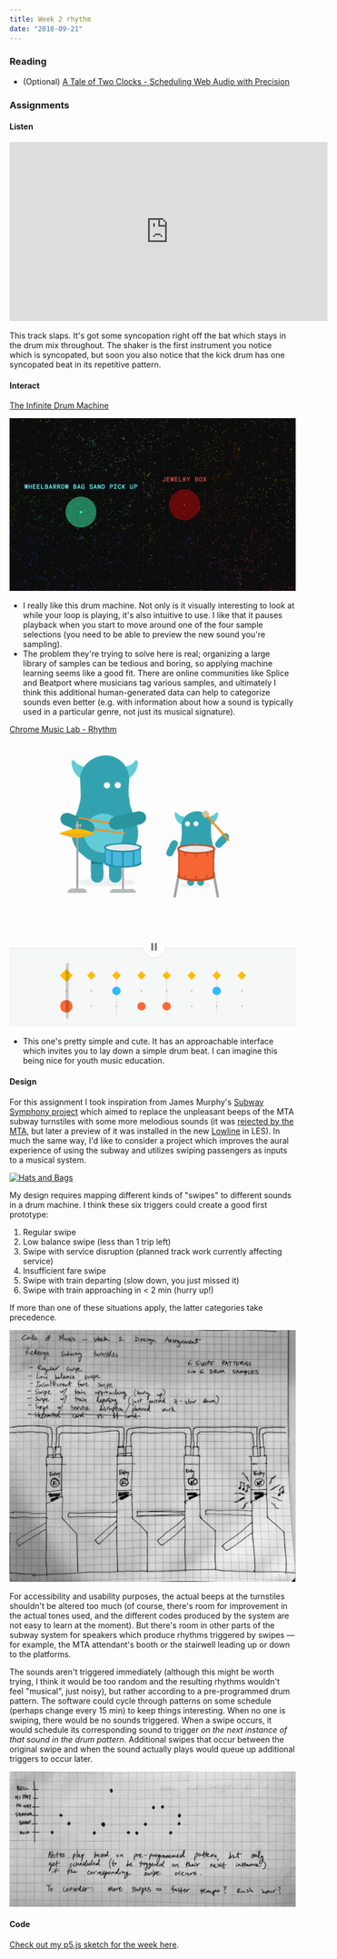 ```yaml
---
title: Week 2 rhythm
date: "2018-09-21"
---
```


### Reading

- (Optional) [A Tale of Two Clocks - Scheduling Web Audio with Precision](https://www.html5rocks.com/en/tutorials/audio/scheduling/)

### Assignments

#### Listen

<iframe width="560" height="315" src="https://www.youtube.com/embed/B7PeGqqGiFo" frameborder="0" allow="encrypted-media" allowfullscreen></iframe>

This track slaps. It's got some syncopation right off the bat which stays in the drum mix throughout. The shaker is the first instrument you notice which is syncopated, but soon you also notice that the kick drum has one syncopated beat in its repetitive pattern.

#### Interact

[The Infinite Drum Machine](https://experiments.withgoogle.com/ai/drum-machine/view/)

![infinite-drum-machine](infinite-drum-machine.gif)

- I really like this drum machine. Not only is it visually interesting to look at while your loop is playing, it's also intuitive to use. I like that it pauses playback when you start to move around one of the four sample selections (you need to be able to preview the new sound you're sampling).
- The problem they're trying to solve here is real; organizing a large library of samples can be tedious and boring, so applying machine learning seems like a good fit. There are online communities like Splice and Beatport where musicians tag various samples, and ultimately I think this additional human-generated data can help to categorize sounds even better (e.g. with information about how a sound is typically used in a particular genre, not just its musical signature).

[Chrome Music Lab - Rhythm](https://musiclab.chromeexperiments.com/Rhythm/)

![chrome-music-lab-rhythm](chrome-music-lab-rhythm.gif)

- This one's pretty simple and cute. It has an approachable interface which invites you to lay down a simple drum beat. I can imagine this being nice for youth music education.

#### Design

For this assignment I took inspiration from James Murphy's [Subway Symphony project](http://gothamist.com/2014/02/24/video_james_murphy_tests_out_subway.php) which aimed to replace the unpleasant beeps of the MTA subway turnstiles with some more melodious sounds (it was [rejected by the MTA](https://pitchfork.com/news/59966-james-murphy-partners-with-heineken-for-subway-turnstile-music-project-mta-denies-it-will-happen/), but later a preview of it was installed in the new [Lowline](https://ny.curbed.com/2016/7/7/12122964/james-murphy-lowline-lab-subway-music) in LES). In much the same way, I'd like to consider a project which improves the aural experience of using the subway and utilizes swiping passengers as inputs to a musical system.

<a data-flickr-embed="true"  href="https://www.flickr.com/photos/jpstjohn/15146385312/in/photolist-p5rbEm-bfAkPx-649JJ1-6LnHk-6UazNw-3hhu8e-6UazAb-6U6AoZ-6UaDKN-6U6Cr4-6UaCrC-Bq9Vi-6U6DhP-6UaDvL-6U6BuF-6U6BWp-6U6vRD-6U6zq6-6Uaz9d-6UaxaE-6UaADf-6UaDjo-6UaApL-6U6vvt-6U6Bi8-7PauQS-6U6DwB-6Uaxo1-6U6CbH-6U6x6K-6UawVQ-6U6A9X-6UayeA-6UaznG-6UayWu-6UaBNj-6U6wT8-6Uayr3-6U6ACX-6UaBAC-C4QF5-6LnNo-6Ar9dw-7R8QtW-mZW6Ua-bxRFnX-e8JCH1-C4Qz2-agSgkc-mZXP7C" title="Hats and Bags"><img src="https://farm4.staticflickr.com/3910/15146385312_a57fab9b80_c.jpg" width="800" height="620" alt="Hats and Bags"></a><script async src="//embedr.flickr.com/assets/client-code.js" charset="utf-8"></script>

My design requires mapping different kinds of "swipes" to different sounds in a drum machine. I think these six triggers could create a good first prototype:

1. Regular swipe
2. Low balance swipe (less than 1 trip left)
3. Swipe with service disruption (planned track work currently affecting service)
4. Insufficient fare swipe
5. Swipe with train departing (slow down, you just missed it)
6. Swipe with train approaching in < 2 min (hurry up!)

If more than one of these situations apply, the latter categories take precedence.

![turnstiles-1](turnstiles-1.jpg)

For accessibility and usability purposes, the actual beeps at the turnstiles shouldn't be altered too much (of course, there's room for improvement in the actual tones used, and the different codes produced by the system are not easy to learn at the moment). But there's room in other parts of the subway system for speakers which produce rhythms triggered by swipes &mdash; for example, the MTA attendant's booth or the stairwell leading up or down to the platforms.

The sounds aren't triggered immediately (although this might be worth trying, I think it would be too random and the resulting rhythms wouldn't feel "musical", just noisy), but rather according to a pre-programmed drum pattern. The software could cycle through patterns on some schedule (perhaps change every 15 min) to keep things interesting. When no one is swiping, there would be no sounds triggered. When a swipe occurs, it would schedule its corresponding sound to trigger _on the next instance of that sound in the drum pattern_. Additional swipes that occur between the original swipe and when the sound actually plays would queue up additional triggers to occur later.

![turnstiles-2](turnstiles-2.jpg)

#### Code

[Check out my p5.js sketch for the week here](/projects/code-of-music/rhythm-sketch).
